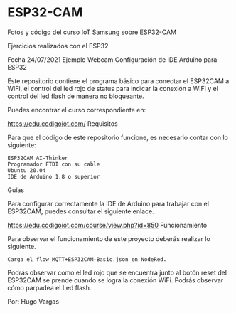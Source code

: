 # ESP32-CAM
Fotos y código del curso IoT Samsung sobre ESP32-CAM

Ejercicios realizados con el ESP32

Fecha 24/07/2021
Ejemplo Webcam
Configuración de IDE Arduino para ESP32


Este repositorio contiene el programa básico para conectar el ESP32CAM a WiFi, el control del led rojo de status para indicar la conexión a WiFi y el control del led flash de manera no bloqueante.

Puedes encontrar el curso correspondiente en:

https://edu.codigoiot.com/
Requisitos

Para que el código de este repositorio funcione, es necesario contar con lo siguiente:

    ESP32CAM AI-Thinker
    Programador FTDI con su cable
    Ubuntu 20.04
    IDE de Arduino 1.8 o superior

Guías

Para configurar correctamente la IDE de Arduino para trabajar con el ESP32CAM, puedes consultar el siguiente enlace.

https://edu.codigoiot.com/course/view.php?id=850
Funcionamiento

Para observar el funcionamiento de este proyecto deberás realizar lo siguiente.

    Carga el flow MQTT+ESP32CAM-Basic.json en NodeRed.

Podrás observar como el led rojo que se encuentra junto al botón reset del ESP32CAM se prende cuando se logra la conexión WiFi. Podrás observar cómo parpadea el Led flash.

Por: Hugo Vargas
